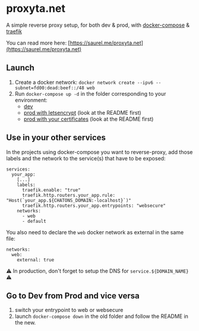 # proxyta.net

A simple reverse proxy setup, for both dev & prod, with [docker-compose](https://docs.docker.com/compose/) &
[traefik](https://traefik.io/)

You can read more here: [https://saurel.me/proxyta.net](https://saurel.me/proxyta.net)

## Launch

1. Create a docker network: `docker network create --ipv6 --subnet=fd00:dead:beef::/48 web`
2. Run `docker-compose up -d` in the folder corresponding to your environment:
    - [dev](dev/)
    - [prod with letsencrypt](prod-le/) (look at the README first)
    - [prod with your certificates](prod-ssl/) (look at the README first)

## Use in your other services

In the projects using docker-compose you want to reverse-proxy, add those labels and the network to the service(s) that
have to be exposed:

```
services:
  your_app:
    [...]
    labels:
      traefik.enable: "true"
      traefik.http.routers.your_app.rule: "Host(`your_app.${CHATONS_DOMAIN:-localhost}`)"
      traefik.http.routers.your_app.entrypoints: "websecure"
    networks:
      - web
      - default
```

You also need to declare the `web` docker network as external in the same file:

```
networks:
  web:
    external: true
```

:warning: In production, don't forget to setup the DNS for `service.${DOMAIN_NAME}` :warning:

## Go to Dev from Prod and vice versa

1. switch your entrypoint to web or websecure
2. launch `docker-compose down` in the old folder and follow the README in the new.
